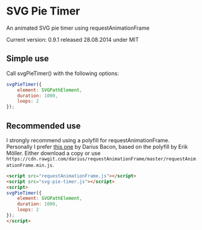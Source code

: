 SVG Pie Timer
================

An animated SVG pie timer using requestAnimationFrame

Current version: 0.9.1 released 28.08.2014 under MIT



Simple use
---------------

Call svgPieTimer() with the following options:

```javascript
svgPieTimer({
    element: SVGPathElement,
    duration: 1000,
    loops: 2
});
```

Recommended use
---------------
I strongly recommend using a polyfill for requestAnimationFrame. Personally I prefer [this one](https://github.com/darius/requestAnimationFrame) by Darius Bacon, based on the polyfill by Erik Möller. Either download a copy or use ```https://cdn.rawgit.com/darius/requestAnimationFrame/master/requestAnimationFrame.min.js```.

```html
<script src="requestAnimationFrame.js"></script>
<script src="svg-pie-timer.js"></script>
<script>
svgPieTimer({
    element: SVGPathElement,
    duration: 1000,
    loops: 2
});
</script>
```